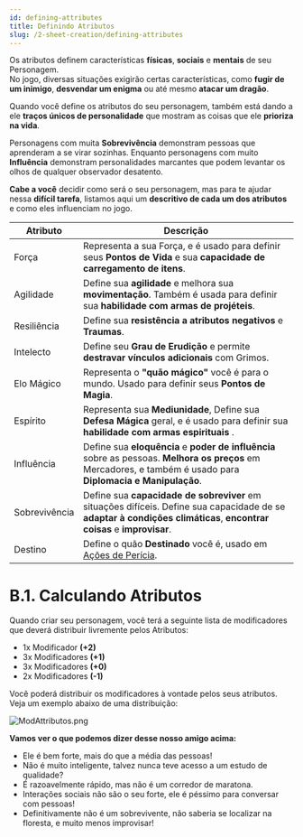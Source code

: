 ```yaml
---
id: defining-attributes
title: Definindo Atributos
slug: /2-sheet-creation/defining-attributes
---
```


Os atributos definem características **físicas**, **sociais** e **mentais** de seu Personagem.<br/>
No jogo, diversas situações exigirão certas características, como **fugir de um inimigo**, **desvendar um enigma** ou até mesmo **atacar um dragão**.<br/>

Quando você define os atributos do seu personagem, também está dando a ele **traços únicos de personalidade** que mostram as coisas que ele **prioriza na vida**.

Personagens com muita **Sobrevivência** demonstram pessoas que aprenderam a se virar sozinhas. Enquanto personagens com muito **Influência** demonstram personalidades marcantes que podem levantar os olhos de qualquer observador desatento.

**Cabe a você** decidir como será o seu personagem, mas para te ajudar nessa **difícil tarefa**, listamos aqui um **descritivo de cada um dos atributos** e como eles influenciam no jogo.

<table>
  <thead>
    <tr>
      <th>
        Atributo
      </th>
      <th>
        Descrição
      </th>
    </tr>
  </thead>

  <tbody>
    <tr>
      <td>
        Força
      </td>
      <td>
        Representa a sua Força, e é usado para definir seus <b>Pontos de Vida</b> e sua <b>capacidade de carregamento de itens</b>.
      </td>
    </tr>
    <tr>
      <td>
        Agilidade
      </td>
      <td>
        Define sua <b>agilidade</b> e melhora sua <b>movimentação</b>. Também é usada para definir sua <b>habilidade com armas de projéteis</b>.
      </td>
    </tr>
    <tr>
      <td>
        Resiliência
      </td>
      <td>
        Define sua <b>resistência a atributos negativos</b> e <b>Traumas</b>.
      </td>
    </tr>
    <tr>
      <td>
        Intelecto
      </td>
      <td>
        Define seu <b>Grau de Erudição</b> e permite <b>destravar vínculos adicionais</b> com Grimos.
      </td>
    </tr>
    <tr>
      <td>
        Elo Mágico
      </td>
      <td>
        Representa o <b>"quão mágico"</b> você é para o mundo. Usado para definir seus <b>Pontos de Magia</b>.
      </td>
    </tr>
    <tr>
      <td>
        Espírito
      </td>
      <td>
        Representa sua <b>Mediunidade</b>, Define sua <b>Defesa Mágica</b> geral, e é usado para definir sua <b>habilidade com armas espirituais</b> .
      </td>
    </tr>
    <tr>
      <td>
        Influência
      </td>
      <td>
        Define sua <b>eloquência</b> e <b>poder de influência</b> sobre as pessoas. <b>Melhora os preços</b> em Mercadores, e também é usado para <b>Diplomacia e Manipulação</b>.
      </td>
    </tr>
    <tr>
      <td>
        Sobrevivência
      </td>
      <td>
        Define sua <b>capacidade de sobreviver</b> em situações difíceis. Define sua capacidade de se <b>adaptar à condições climáticas</b>, <b>encontrar coisas</b> e <b>improvisar</b>.
      </td>
    </tr>
    <tr>
      <td>
        Destino
      </td>
      <td>
        Define o quão <b>Destinado</b> você é, usado em <a href="/docs/7-game-rules/skill-checks">Ações de Perícia</a>.
      </td>
    </tr>
  </tbody>
</table>

# B.1. Calculando Atributos

Quando criar seu personagem, você terá a seguinte lista de modificadores que deverá distribuir livremente pelos Atributos:

- 1x Modificador **(+2)**
- 3x Modificadores **(+1)**
- 3x Modificadores **(+0)**
- 2x Modificadores **(-1)**

Você poderá distribuir os modificadores à vontade pelos seus atributos.
Veja um exemplo abaixo de uma distribuição:

![ModAttributos.png](https://s3.us-west-2.amazonaws.com/fabulas-e-goblins-book/%5Cvscode%5C9c2a0eb1-0b16-4e8f-b108-f50a0b6c68bc.png)

**Vamos ver o que podemos dizer desse nosso amigo acima:**

- Ele é bem forte, mais do que a média das pessoas!
- Não é muito inteligente, talvez nunca teve acesso a um estudo de qualidade?
- É razoavelmente rápido, mas não é um corredor de maratona.
- Interações sociais não são o seu forte, ele é péssimo para conversar com pessoas!
- Definitivamente não é um sobrevivente, não saberia se localizar na floresta, e muito menos improvisar!
